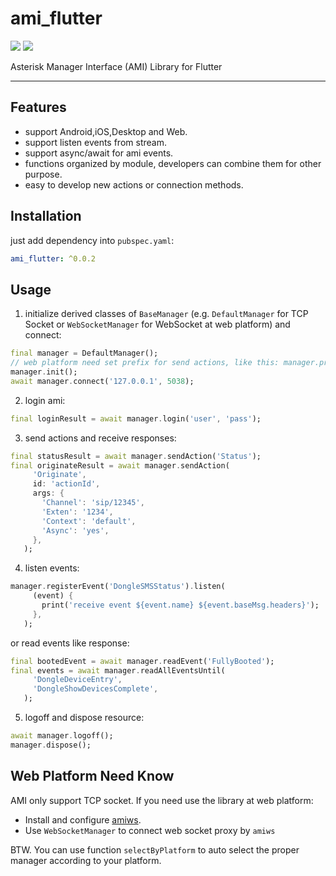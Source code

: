 # ami_flutter

![](https://img.shields.io/pub/v/ami_flutter)
![](https://img.shields.io/github/stars/129tyc/ami_flutter?style=social)

Asterisk Manager Interface (AMI) Library for Flutter

---

## Features

- support Android,iOS,Desktop and Web.
- support listen events from stream.
- support async/await for ami events.
- functions organized by module, developers can combine them for other purpose.
- easy to develop new actions or connection methods.

## Installation

just add dependency into `pubspec.yaml`:

```yaml
ami_flutter: ^0.0.2
```

## Usage

1. initialize derived classes of `BaseManager` (e.g. `DefaultManager` for TCP Socket or `WebSocketManager` for WebSocket at web platform) and connect:
 ```dart
final manager = DefaultManager();
// web platform need set prefix for send actions, like this: manager.prefix = 'prefix';
manager.init();
await manager.connect('127.0.0.1', 5038);
```

2. login ami:
 ```dart
final loginResult = await manager.login('user', 'pass');
```

3. send actions and receive responses:
 ```dart
final statusResult = await manager.sendAction('Status');
final originateResult = await manager.sendAction(
      'Originate',
      id: 'actionId',
      args: {
        'Channel': 'sip/12345',
        'Exten': '1234',
        'Context': 'default',
        'Async': 'yes',
      },
    );
```

4. listen events:
 ```dart
manager.registerEvent('DongleSMSStatus').listen(
      (event) {
        print('receive event ${event.name} ${event.baseMsg.headers}');
      },
    );
```
 or read events like response:
 ```dart
final bootedEvent = await manager.readEvent('FullyBooted');
final events = await manager.readAllEventsUntil(
      'DongleDeviceEntry',
      'DongleShowDevicesComplete',
    );
```
 
 5. logoff and dispose resource:
 ```dart
await manager.logoff();
manager.dispose();
```

## Web Platform Need Know

AMI only support TCP socket. If you need use the library at web platform:
 - Install and configure  [amiws](https://github.com/staskobzar/amiws). 
 - Use `WebSocketManager` to connect web socket proxy by `amiws`
 
BTW. You can use function `selectByPlatform` to auto select the proper manager according to
your platform.